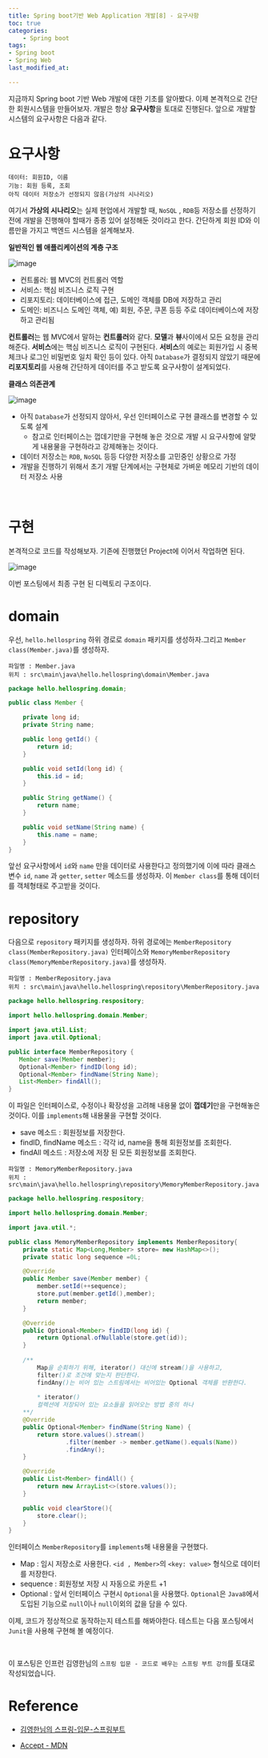 ```yaml
---
title: Spring boot기반 Web Application 개발[8] - 요구사항
toc: true
categories:	
    - Spring boot
tags:
- Spring boot
- Spring Web
last_modified_at:

---
```




 지금까지 Spring boot 기반 Web 개발에 대한 기초를 알아봤다. 이제 본격적으로 간단한 회원시스템을 만들어보자. 개발은 항상 **요구사항**을 토대로 진행된다. 앞으로 개발할 시스템의 요구사항은 다음과 같다.

# 요구사항

```
데이터: 회원ID, 이름
기능: 회원 등록, 조회
아직 데이터 저장소가 선정되지 않음(가상의 시나리오)
```

 여기서 **가상의 시나리오**는 실제 현업에서 개발할 때, `NoSQL` , `RDB`등 저장소를 선정하기전에 개발을 진행해야 할때가 종종 있어 설정해둔 것이라고 한다. 간단하게 회원 ID와 이름만을 가지고 백엔드 시스템을 설계해보자.

**일반적인 웹 애플리케이션의 계층 구조**

![image](https://user-images.githubusercontent.com/49560745/103983127-1d312080-51c8-11eb-8e3c-94fa415c942e.png)

- 컨트롤러: 웹 MVC의 컨트롤러 역할 
- 서비스: 핵심 비즈니스 로직 구현 
- 리포지토리: 데이터베이스에 접근, 도메인 객체를 DB에 저장하고 관리 
- 도메인: 비즈니스 도메인 객체, 예) 회원, 주문, 쿠폰 등등 주로 데이터베이스에 저장하고 관리됨

 **컨트롤러**는 웹 MVC에서 말하는 **컨트롤러**와 같다. **모델**과 **뷰**사이에서 모든 요청을 관리해준다. **서비스**에는 핵심 비즈니스 로직이 구현된다. **서비스**의 예로는 회원가입 시 중복체크나 로그인 비밀번호 일치 확인 등이 있다. 아직 `Database`가 결정되지 않았기 때문에 **리포지토리**를 사용해 간단하게 데이터를 주고 받도록 요구사항이 설계되었다.

**클래스 의존관계**

![image](https://user-images.githubusercontent.com/49560745/103983531-bceeae80-51c8-11eb-8cef-68317644cd9a.png)

- 아직 `Database`가 선정되지 않아서, 우선 인터페이스로 구현 클래스를 변경할 수 있도록 설계
  - 참고로 인터페이스는 껍데기만을 구현해 놓은 것으로 개발 시 요구사항에 알맞게 내용물을 구현하라고 강제해놓는 것이다.
- 데이터 저장소는 `RDB`, `NoSQL` 등등 다양한 저장소를 고민중인 상황으로 가정 
- 개발을 진행하기 위해서 초기 개발 단계에서는 구현체로 가벼운 메모리 기반의 데이터 저장소 사용

<br/>

# 구현

본격적으로 코드를 작성해보자. 기존에 진행했던 Project에 이어서 작업하면 된다.

![image](https://user-images.githubusercontent.com/49560745/103985535-756a2180-51cc-11eb-902d-47f861138677.png)

이번 포스팅에서 최종 구현 된 디렉토리 구조이다.

# domain

우선, `hello.hellospring` 하위 경로로 `domain` 패키지를 생성하자.그리고 `Member class(Member.java)`를 생성하자. 

```
파일명 : Member.java
위치 : src\main\java\hello.hellospring\domain\Member.java
```

```java
package hello.hellospring.domain;

public class Member {

    private long id;
    private String name;

    public long getId() {
        return id;
    }

    public void setId(long id) {
        this.id = id;
    }

    public String getName() {
        return name;
    }

    public void setName(String name) {
        this.name = name;
    }
}

```

앞선 요구사항에서 `id`와 `name` 만을 데이터로 사용한다고 정의했기에 이에 따라 클래스 변수 `id`, `name` 과 `getter`, `setter` 메소드를 생성하자. 이 `Member class`를 통해 데이터를 객체형태로 주고받을 것이다.

# repository

다음으로 `repository` 패키지를 생성하자. 하위 경로에는 `MemberRepository class(MemberRepository.java)` 인터페이스와 `MemoryMemberRepository class(MemoryMemberRepository.java)`를 생성하자.

```
파일명 : MemberRepository.java
위치 : src\main\java\hello.hellospring\repository\MemberRepository.java
```

 ```java
package hello.hellospring.respository;

import hello.hellospring.domain.Member;

import java.util.List;
import java.util.Optional;

public interface MemberRepository {
    Member save(Member member);
    Optional<Member> findID(long id);
    Optional<Member> findName(String Name);
    List<Member> findAll();
}

 ```

이 파일은 인터페이스로, 수정이나 확장성을 고려해 내용물 없이 **껍데기**만을 구현해놓은 것이다. 이를 `implements`해 내용물을 구현할 것이다.

- save 메소드 : 회원정보를 저장한다.
- findID, findName 메소드 : 각각 id, name을 통해 회원정보를 조회한다.
- findAll 메소드 : 저장소에 저장 된 모든 회원정보를 조회한다.



```
파일명 : MemoryMemberRepository.java
위치 : src\main\java\hello.hellospring\repository\MemoryMemberRepository.java
```

```java
package hello.hellospring.respository;

import hello.hellospring.domain.Member;

import java.util.*;

public class MemoryMemberRepository implements MemberRepository{
    private static Map<Long,Member> store= new HashMap<>();
    private static long sequence =0L;

    @Override
    public Member save(Member member) {
        member.setId(++sequence);
        store.put(member.getId(),member);
        return member;
    }

    @Override
    public Optional<Member> findID(long id) {
        return Optional.ofNullable(store.get(id));
    }
    
    /**
 		Map을 순회하기 위해, iterator() 대신에 stream()을 사용하고,
 		filter()로 조건에 맞는지 판단한다. 
 		findAny()는 비어 있는 스트림에서는 비어있는 Optional 객체를 반환한다.
 		
 		* iterator()
 		컬렉션에 저장되어 있는 요소들을 읽어오는 방법 중의 하나
	**/
    @Override
    public Optional<Member> findName(String Name) {
        return store.values().stream()
                .filter(member -> member.getName().equals(Name))
                .findAny();
    }

    @Override
    public List<Member> findAll() {
        return new ArrayList<>(store.values());
    }

    public void clearStore(){
        store.clear();
    }
}

```

인터페이스 `MemberRepository`를 `implements`해 내용물을 구현했다.

- Map : 임시 저장소로 사용한다. `<id , Member>`의 `<key: value>` 형식으로 데이터를 저장한다.
- sequence : 회원정보 저장 시 자동으로 카운트 +1
- Optional : 앞서 인터페이스 구현시 `Optional`을 사용했다. `Optional`은 `Java8`에서 도입된 기능으로 `null`이나 `null`이외의 값을 담을 수 있다. 

이제, 코드가 정상적으로 동작하는지 테스트를 해봐야한다. 테스트는 다음 포스팅에서 `Junit`을 사용해 구현해 볼 예정이다.

<br/>

이 포스팅은 인프런 김영한님의 `스프링 입문 - 코드로 배우는 스프링 부트 강의`를 토대로 작성되었습니다.

# Reference

- [김영한님의 스프링-입문-스프링부트](https://www.inflearn.com/course/%EC%8A%A4%ED%94%84%EB%A7%81-%EC%9E%85%EB%AC%B8-%EC%8A%A4%ED%94%84%EB%A7%81%EB%B6%80%ED%8A%B8/lecture/49577?tab=curriculum)

- [Accept - MDN](https://developer.mozilla.org/ko/docs/Web/HTTP/Headers/Accept)

  

